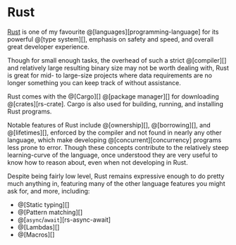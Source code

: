 # Rust

[Rust][] is one of my favourite @[languages][programming-language] for its powerful
@[type system][], emphasis on safety and speed, and overall great developer experience.

[Rust]: https://rust-lang.org

Though for small enough tasks, the overhead of such a strict @[compiler][] and relatively
large resulting binary size may not be worth dealing with, Rust is great for mid- to
large-size projects where data requirements are no longer something you can keep track
of without assistance.

Rust comes with the @[Cargo][] @[package manager][] for downloading @[crates][rs-crate].
Cargo is also used for building, running, and installing Rust programs.

[crates.io]: https://crates.io

Notable features of Rust include @[ownership][], @[borrowing][], and @[lifetimes][],
enforced by the compiler and not found in nearly any other language, which make
developing @[concurrent][concurrency] programs less prone to error. Though these concepts
contribute to the relatively steep learning-curve of the language, once understood
they are very useful to know how to reason about, even when not developing in Rust.

Despite being fairly low level, Rust remains expressive enough to do pretty much anything
in, featuring many of the other language features you might ask for, and more, including:
*   @[Static typing][]
*   @[Pattern matching][]
*   @[`async`/`await`][rs-async-await]
*   @[Lambdas][]
*   @[Macros][]
